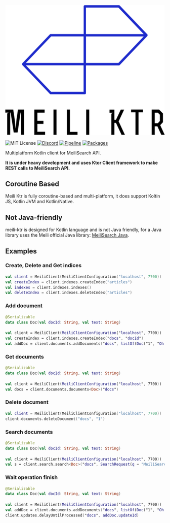 ![Logo](logo.png)

![MIT License](https://img.shields.io/badge/License-MIT-green)
[![Discord](https://img.shields.io/discord/291407467286364164.svg)](https://discord.gg/3cQWmtj)
[![Pipeline](https://img.shields.io/gitlab/pipeline-status/Kores/meili-ktr)](https://gitlab.com/Kores/meili-ktr/-/pipelines)
[![Packages](https://img.shields.io/gitlab/v/tag/Kores/meili-ktr)](https://gitlab.com/Kores/meili-ktr/-/packages)


Multiplatform Kotlin client for MeiliSearch API.

**It is under heavy development and uses Ktor Client framework to make REST calls to MeiliSearch API.** 

## Coroutine Based

Meili Ktr is fully coroutine-based and multi-platform, it does support Koltin JS, Kotlin JVM and Kotlin/Native.

## Not Java-friendly

meili-ktr is designed for Kotlin language and is not Java friendly, for a Java library uses the Meili official Java library:
[MeiliSearch Java](https://github.com/meilisearch/meilisearch-java).

## Examples

### Create, Delete and Get indices

```kotlin
val client = MeiliClient(MeiliClientConfiguration("localhost", 7700))
val createIndex = client.indexes.createIndex("articles")
val indexes = client.indexes.indexes()
val deleteIndex = client.indexes.deleteIndex("articles")
```

### Add document

```kotlin
@Serializable
data class Doc(val docId: String, val text: String)

val client = MeiliClient(MeiliClientConfiguration("localhost", 7700))
val createIndex = client.indexes.createIndex("docs", "docId")
val addDoc = client.documents.addDocuments("docs", listOf(Doc("1", "Oh my MeiliSearch")))
```

### Get documents

```kotlin
@Serializable
data class Doc(val docId: String, val text: String)

val client = MeiliClient(MeiliClientConfiguration("localhost", 7700))
val docs = client.documents.documents<Doc>("docs")
```

### Delete document

```kotlin
val client = MeiliClient(MeiliClientConfiguration("localhost", 7700))
client.documents.deleteDocument("docs", "1")
```

### Search documents

```kotlin
@Serializable
data class Doc(val docId: String, val text: String)

val client = MeiliClient(MeiliClientConfiguration("localhost", 7700))
val s = client.search.search<Doc>("docs", SearchRequest(q = "MeiliSearch"))
```

### Wait operation finish

```kotlin
@Serializable
data class Doc(val docId: String, val text: String)

val client = MeiliClient(MeiliClientConfiguration("localhost", 7700))
val addDoc = client.documents.addDocuments("docs", listOf(Doc("1", "Oh my MeiliSearch")))
client.updates.delayUntilProcessed("docs", addDoc.updateId)
```
